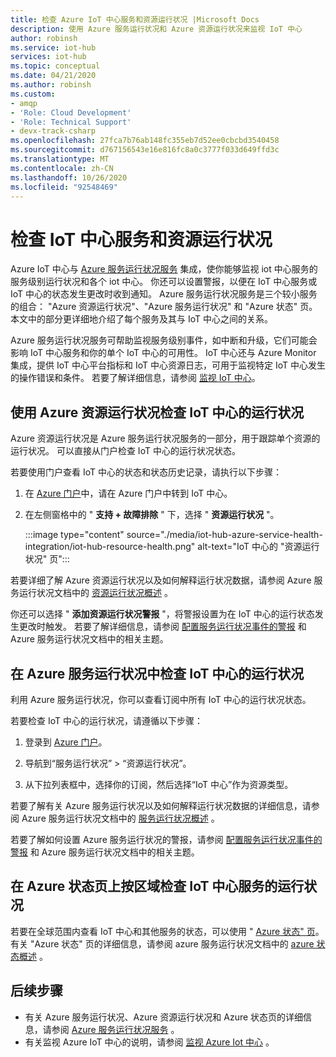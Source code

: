 ```yaml
---
title: 检查 Azure IoT 中心服务和资源运行状况 |Microsoft Docs
description: 使用 Azure 服务运行状况和 Azure 资源运行状况来监视 IoT 中心
author: robinsh
ms.service: iot-hub
services: iot-hub
ms.topic: conceptual
ms.date: 04/21/2020
ms.author: robinsh
ms.custom:
- amqp
- 'Role: Cloud Development'
- 'Role: Technical Support'
- devx-track-csharp
ms.openlocfilehash: 27fca7b76ab148fc355eb7d52ee0cbcbd3540458
ms.sourcegitcommit: d767156543e16e816fc8a0c3777f033d649ffd3c
ms.translationtype: MT
ms.contentlocale: zh-CN
ms.lasthandoff: 10/26/2020
ms.locfileid: "92548469"
---
```

# <a name="check-iot-hub-service-and-resource-health"></a>检查 IoT 中心服务和资源运行状况

Azure IoT 中心与 [Azure 服务运行状况服务](../service-health/overview.md) 集成，使你能够监视 iot 中心服务的服务级别运行状况和各个 iot 中心。 你还可以设置警报，以便在 IoT 中心服务或 IoT 中心的状态发生更改时收到通知。 Azure 服务运行状况服务是三个较小服务的组合： "Azure 资源运行状况"、"Azure 服务运行状况" 和 "Azure 状态" 页。 本文中的部分更详细地介绍了每个服务及其与 IoT 中心之间的关系。

Azure 服务运行状况服务可帮助监视服务级别事件，如中断和升级，它们可能会影响 IoT 中心服务和你的单个 IoT 中心的可用性。 IoT 中心还与 Azure Monitor 集成，提供 IoT 中心平台指标和 IoT 中心资源日志，可用于监视特定 IoT 中心发生的操作错误和条件。 若要了解详细信息，请参阅 [监视 IoT 中心](monitor-iot-hub.md)。

## <a name="check-health-of-an-iot-hub-with-azure-resource-health"></a>使用 Azure 资源运行状况检查 IoT 中心的运行状况

Azure 资源运行状况是 Azure 服务运行状况服务的一部分，用于跟踪单个资源的运行状况。 可以直接从门户检查 IoT 中心的运行状况状态。

若要使用门户查看 IoT 中心的状态和状态历史记录，请执行以下步骤：

1. 在 [Azure 门户](https://portal.azure.com)中，请在 Azure 门户中转到 IoT 中心。

1. 在左侧窗格中的 " **支持 + 故障排除** " 下，选择 " **资源运行状况** "。

    :::image type="content" source="./media/iot-hub-azure-service-health-integration/iot-hub-resource-health.png" alt-text="IoT 中心的 &quot;资源运行状况&quot; 页":::

若要详细了解 Azure 资源运行状况以及如何解释运行状况数据，请参阅 Azure 服务运行状况文档中的 [资源运行状况概述](../service-health/resource-health-overview.md) 。

你还可以选择 " **添加资源运行状况警报** "，将警报设置为在 IoT 中心的运行状态发生更改时触发。 若要了解详细信息，请参阅 [配置服务运行状况事件的警报](../service-health/alerts-activity-log-service-notifications-portal.md) 和 Azure 服务运行状况文档中的相关主题。

## <a name="check-health-of-iot-hubs-in-your-subscription-with-azure-service-health"></a>在 Azure 服务运行状况中检查 IoT 中心的运行状况

利用 Azure 服务运行状况，你可以查看订阅中所有 IoT 中心的运行状况状态。

若要检查 IoT 中心的运行状况，请遵循以下步骤：

1. 登录到 [Azure 门户](https://portal.azure.com)。

2. 导航到“服务运行状况” > “资源运行状况”。 

3. 从下拉列表框中，选择你的订阅，然后选择“IoT 中心”作为资源类型。

若要了解有关 Azure 服务运行状况以及如何解释运行状况数据的详细信息，请参阅 Azure 服务运行状况文档中的 [服务运行状况概述](../service-health/service-health-overview.md) 。

若要了解如何设置 Azure 服务运行状况的警报，请参阅 [配置服务运行状况事件的警报](../service-health/alerts-activity-log-service-notifications-portal.md) 和 Azure 服务运行状况文档中的相关主题。

## <a name="check-health-of-the-iot-hub-service-by-region-on-azure-status-page"></a>在 Azure 状态页上按区域检查 IoT 中心服务的运行状况

若要在全球范围内查看 IoT 中心和其他服务的状态，可以使用 " [Azure 状态" 页](https://status.azure.com/status)。 有关 "Azure 状态" 页的详细信息，请参阅 azure 服务运行状况文档中的 [azure 状态概述](../service-health/azure-status-overview.md) 。

## <a name="next-steps"></a>后续步骤

* 有关 Azure 服务运行状况、Azure 资源运行状况和 Azure 状态页的详细信息，请参阅 [Azure 服务运行状况服务](../service-health/overview.md) 。
* 有关监视 Azure IoT 中心的说明，请参阅 [监视 Azure Iot 中心](monitor-iot-hub.md) 。
